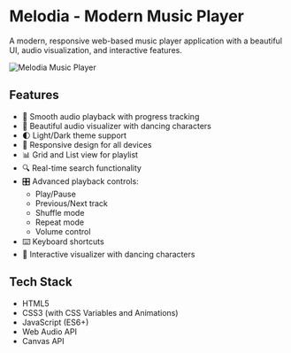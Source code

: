 # Melodia - Modern Music Player

A modern, responsive web-based music player application with a beautiful UI, audio visualization, and interactive features.

![Melodia Music Player](screenshot.png)

## Features

- 🎵 Smooth audio playback with progress tracking
- 🎨 Beautiful audio visualizer with dancing characters
- 🌓 Light/Dark theme support
- 📱 Responsive design for all devices
- 📊 Grid and List view for playlist
- 🔍 Real-time search functionality
- 🎛️ Advanced playback controls:
  - Play/Pause
  - Previous/Next track
  - Shuffle mode
  - Repeat mode
  - Volume control
- ⌨️ Keyboard shortcuts
- 🎼 Interactive visualizer with dancing characters

## Tech Stack

- HTML5
- CSS3 (with CSS Variables and Animations)
- JavaScript (ES6+)
- Web Audio API
- Canvas API
